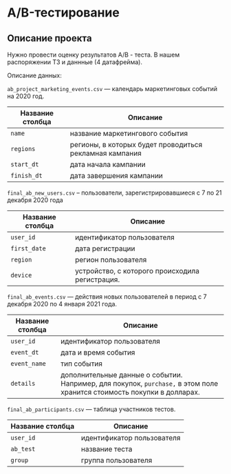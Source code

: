 ﻿# A/B-тестирование
## Описание проекта

Нужно провести оценку результатов A/B - теста. В нашем распоряжении ТЗ и даннные (4 датафрейма).

Описание данных:

`ab_project_marketing_events.csv` — календарь маркетинговых событий на 2020 год.

| Название столбца | Описание |
| ------ | ------ |
| `name` | название маркетингового события |
| `regions` | регионы, в которых будет проводиться рекламная кампания |
| `start_dt` | дата начала кампании |
| `finish_dt` | дата завершения кампании |

`final_ab_new_users.csv` – пользователи, зарегистрировавшиеся с 7 по 21 декабря 2020 года 

| Название столбца | Описание |
| ------ | ------ |
| `user_id` | идентификатор пользователя |
| `first_date` | дата регистрации |
| `region` | регион пользователя |
| `device` | устройство, с которого происходила регистрация. |

`final_ab_events.csv` — действия новых пользователей в период с 7 декабря 2020 по 4 января 2021 года.

| Название столбца | Описание |
| ------ | ------ |
| `user_id` | идентификатор пользователя |
| `event_dt` | дата и время события |
| `event_name` | тип события |
| `details` | дополнительные данные о событии. Например, для покупок, `purchase,` в этом поле хранится стоимость покупки в долларах. |

`final_ab_participants.csv` — таблица участников тестов.

| Название столбца | Описание |
| ------ | ------ |
| `user_id` | идентификатор пользователя |
| `ab_test` | название теста |
| `group` | группа пользователя |


